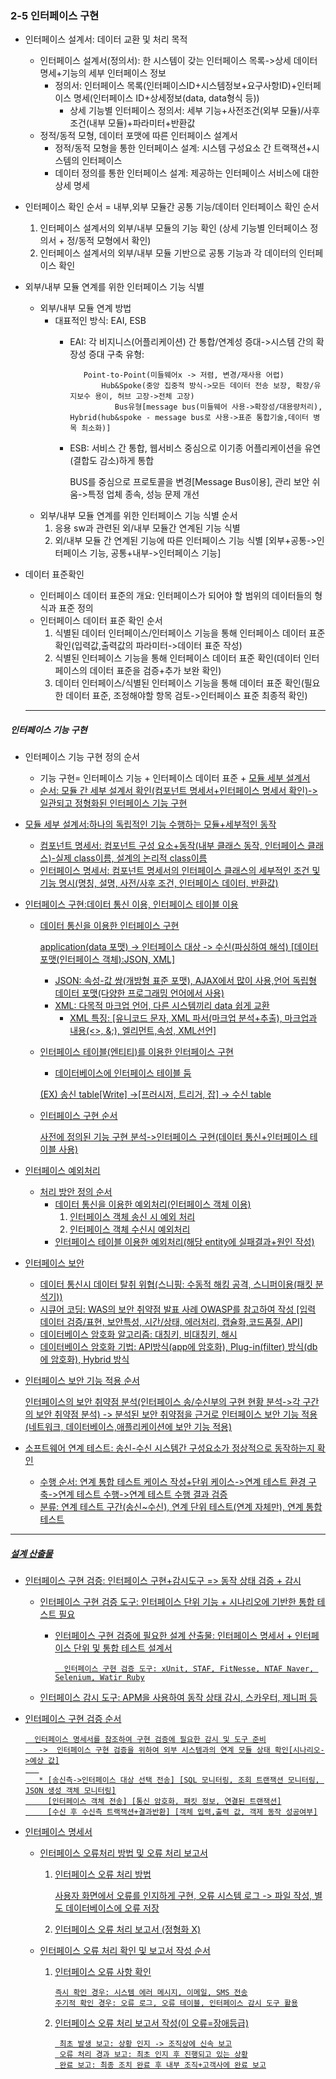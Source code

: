 ### 2-5 인터페이스 구현

* 인터페이스 설계서: 데이터 교환 및 처리 목적
   + 인터페이스 설계서(정의서): 한 시스템이 갖는 인터페이스 목록->상세 데이터 명세+기능의 세부 인터페이스 정보
      - 정의서: 인터페이스 목록(인터페이스ID+시스템정보+요구사항ID)+인터페이스 명세(인터페이스 ID+상세정보(data, data형식 등))
         * 상세 기능별 인터페이스 정의서: 세부 기능+사전조건(외부 모듈)/사후조건(내부 모듈)+파라미터+반환값
   + 정적/동적 모형, 데이터 포맷에 따른 인터페이스 설계서
      - 정적/동적 모형을 통한 인터페이스 설계: 시스템 구성요소 간 트랙잭션+시스템의 인터페이스
      - 데이터 정의를 통한 인터페이스 설계: 제공하는 인터페이스 서비스에 대한 상세 명세

* 인터페이스 확인 순서 = 내부,외부 모듈간 공통 기능/데이터 인터페이스 확인 순서
   1. 인터페이스 설계서의 외부/내부 모듈의 기능 확인 (상세 기능별 인터페이스 정의서 + 정/동적 모형에서 확인)
   2. 인터페이스 설계서의 외부/내부 모듈 기반으로 공통 기능과 각 데이터의 인터페이스 확인

* 외부/내부 모듈 연계를 위한 인터페이스 기능 식별
   - 외부/내부 모듈 연계 방법
       * 대표적인 방식: EAI, ESB
           * EAI: 각 비지니스(어플리케이션) 간 통합/연계성 증대->시스템 간의 확장성 증대
              구축 유형:
               
                    Point-to-Point(미들웨어x -> 저렴, 변경/재사용 어렵)
                        Hub&Spoke(중앙 집중적 방식->모든 데이터 전송 보장, 확장/유지보수 용이, 허브 고장->전체 고장)
                           Bus유형[message bus(미들웨어 사용->확장성/대용량처리), Hybrid(hub&spoke - message bus로 사용->표준 통합기술,데이터 병목 최소화)]
                           
           * ESB: 서비스 간 통합, 웹서비스 중심으로 이기종 어플리케이션을 유연(결합도 감소)하게 통합
           
              BUS를 중심으로 프로토콜을 변경[Message Bus이용], 관리 보안 쉬움->특정 업체 종속, 성능 문제 개선
   - 외부/내부 모듈 연계를 위한 인터페이스 기능 식별 순서
      1. 응용 sw과 관련된 외/내부 모듈간 연계된 기능 식별
      2. 외/내부 모듈 간 연계된 기능에 따른 인터페이스 기능 식별 [외부+공통->인터페이스 기능, 공통+내부->인터페이스 기능]

* 데이터 표준확인
   - 인터페이스 데이터 표준의 개요: 인터페이스가 되어야 할 범위의 데이터들의 형식과 표준 정의
   - 인터페이스 데이터 표준 확인 순서
      1. 식별된 데이터 인터페이스/인터페이스 기능을 통해 인터페이스 데이터 표준 확인(입력값,출력값의 파라미터->데이터 표준 작성)
      2. 식별된 인터페이스 기능을 통해 인터페이스 데이터 표준 확인(데이터 인터페이스의 데이터 표준을 검증+추가 보완 확인)
      3. 데이터 인터페이스/식별된 인터페이스 기능을 통해 데이터 표준 확인(필요한 데이터 표준, 조정해야할 항목 검토->인터페이스 표준 최종적 확인)
      
  --------------------
##### 인터페이스 기능 구현

* 인터페이스 기능 구현 정의 순서
   + 기능 구현= 인터페이스 기능 + 인터페이스 데이터 표준 + <u>모듈 세부 설계서<u>
   + 순서: 모듈 간 세부 설계서 확인(컴포넌트 명세서+인터페이스 명세서 확인)->일관되고 정형화된 인터페이스 기능 구현

* 모듈 세부 설계서:하나의 독립적인 기능 수행하는 모듈+세부적인 동작
   + 컴포넌트 명세서: 컴포넌트 구성 요소+동작(내부 클래스 동작, 인터페이스 클래스)-실제 class이름, 설계의 논리적 class이름
   + 인터페이스 명세서: 컴포넌트 명세서의 인터페이스 클래스의 세부적인 조건 및 기능 명시(명칭, 설명, 사전/사후 조건, 인터페이스 데이터, 반환값)

* 인터페이스 구현:데이터 통신 이용, 인터페이스 테이블 이용
   + 데이터 통신을 이용한 인터페이스 구현
   
      application(data 포맷) -> 인터페이스 대상 -> 수신(파싱하여 해석) [데이터 포맷(인터페이스 객체):JSON, XML]
      - JSON: 속성-값 쌍(개방형 표준 포맷), AJAX에서 많이 사용,언어 독립형 데이터 포맷(다양한 프로그래밍 언어에서 사용)
      - XML: 다목적 마크업 언어, 다른 시스템끼리 data 쉽게 교환
         * XML 특징: [유니코드 문자, XML 파서(마크업 분석+추출), 마크업과 내용(<>, &;), 엘리먼트,속성, XML선언]
   + 인터페이스 테이블(엔티티)를 이용한 인터페이스 구현
      - 데이터베이스에 인터페이스 테이블 둠
      
      (EX) 송신 table[Write] ->[프러시저, 트리거, 잡] -> 수신 table      
   - 인터페이스 구현 순서
   
      사전에 정의된 기능 구현 분석->인터페이스 구현(데이터 통신+인터페이스 테이블 사용)

* 인터페이스 예외처리
    + 처리 방안 정의 순서
      - 데이터 통신을 이용한 예외처리(인터페이스 객체 이용)
         1. 인터페이스 객체 송신 시 예외 처리
         2. 인터페이스 객체 수신시 예외처리
      - 인터페이스 테이블 이용한 예외처리(해당 entity에 실패결과+원인 작성)

* 인터페이스 보안
   - 데이터 통신시 데이터 탈취 위협(스니핑: 수동적 해킹 공격, 스니퍼이용(패킷 분석기))
   - 시큐어 코딩: WAS의 보안 취약점 발표 사례 OWASP를 참고하여 작성 [입력 데이터 검증/표현, 보안특성, 시간/상태, 에러처리, 캡슐화,코드품질, API]
   - 데이터베이스 암호화 알고리즘: 대칭키, 비대칭키, 해시
   - 데이터베이스 암호화 기법: API방식(app에 암호화), Plug-in(filter) 방식(db에 암호화), Hybrid 방식
* 인터페이스 보안 기능 적용 순서

   인터페이스의 보안 취약점 분석(인터페이스 송/수신부의 구현 현황 분석->각 구간의 보안 취약점 분석)
      -> 분석된 보안 취약점을 근거로 인터페이스 보안 기능 적용(네트워크, 데이터베이스,애플리케이션에 보안 기능 적용)

* 소프트웨어 연계 테스트: 송신-수신 시스템간 구성요소가 정상적으로 동작하는지 확인
   + 수행 순서: 연계 통합 테스트 케이스 작성+단위 케이스->연계 테스트 환경 구축->연계 테스트 수행->연계 테스트 수행 결과 검증
   + 분류: 연계 테스트 구간(송신~수신), 연계 단위 테스트(연계 자체만), 연계 통합 테스트

------------
##### 설계 산출물
* 인터페이스 구현 검증: 인터페이스 구현+감시도구 => 동작 상태 검증 + 감시
    - 인터페이스 구현 검증 도구: 인터페이스 단위 기능 + 시나리오에 기반한 통합 테스트 필요
        * 인터페이스 구현 검증에 필요한 설계 산출물: 인터페이스 명세서 + 인터페이스 단위 및 통합 테스트 설계서
            
                인터페이스 구현 검증 도구: xUnit, STAF, FitNesse, NTAF Naver, Selenium, Watir Ruby
                
    - 인터페이스 감시 도구: APM을 사용하여 동작 상태 감시, 스카우터, 제니퍼 등 
* 인터페이스 구현 검증 순서

        인터페이스 명세서를 참조하여 구현 검증에 필요한 감시 및 도구 준비
         ->  인터페이스 구현 검증을 위하여 외부 시스템과의 연계 모듈 상태 확인[시나리오->예상 값]
         
         * [송신측->인터페이스 대상 선택 전송] [SQL 모니터링, 조회 트랜잭션 모니터링, JSON 생성 객체 모니터링]
           [인터페이스 객체 전송] [통신 암호화, 패킷 정보, 연결된 트랜잭션]
           [수신 후 수신측 트랙잭션+결과반환] [객체 입력,출력 값, 객제 동작 성공여부]
         
* 인터페이스 명세서
    - 인터페이스 오류처리 방법 및 오류 처리 보고서
        1. 인터페이스 오류 처리 방법
            
            사용자 화면에서 오류를 인지하게 구현, 오류 시스템 로그 -> 파일 작성, 별도 데이터베이스에 오류 저장
        2. 인터페이스 오류 처리 보고서 (정형화 X)
        
    - 인터페이스 오류 처리 확인 및 보고서 작성 순서
        1. 인터페이스 오류 사항 확인
               
               즉시 확인 경우: 시스템 에러 메시지, 이메일, SMS 전송
               주기적 확인 경우: 오류 로그, 오류 테이블, 인터페이스 감시 도구 활용
        2. 인터페이스 오류 처리 보고서 작성(이 오류=장애등급)
            
                최초 발생 보고: 상황 인지 -> 조직상에 신속 보고
                오류 처리 경과 보고: 최초 인지 후 진행되고 있는 상황
                완료 보고: 최종 조치 완료 후 내부 조직+고객사에 완료 보고

               
